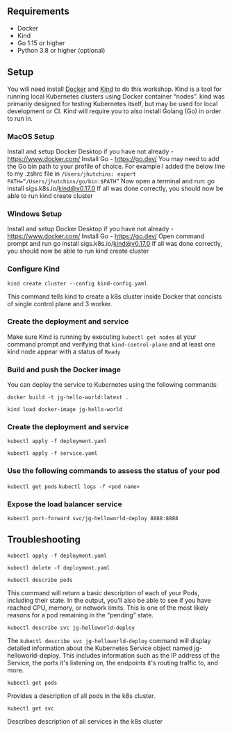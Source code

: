## Requirements

- Docker
- Kind
- Go 1.15 or higher
- Python 3.8 or higher (optional)


## Setup
You will need install [Docker](https://www.docker.com/>) and [Kind](https://kind.sigs.k8s.io) to do this workshop. Kind is a tool for running local Kubernetes clusters using Docker container “nodes”.
kind was primarily designed for testing Kubernetes itself, but may be used for local development or CI. Kind will require you to also install Golang (Go) in order to run in.

### MacOS Setup
Install and setup Docker Desktop if you have not already - <https://www.docker.com/>
Install Go - <https://go.dev/>
You may need to add the Go bin path to your profile of choice. For example I added the below line to my .zshrc file in `/Users/jhutchins:
export PATH=“/Users/jhutchins/go/bin:$PATH”`
Now open a terminal and run: go install sigs.k8s.io/kind@v0.17.0
If all was done correctly, you should now be able to run kind create cluster
### Windows Setup
Install and setup Docker Desktop if you have not already - <https://www.docker.com/>
Install Go - <https://go.dev/>
Open command prompt and run go install sigs.k8s.io/kind@v0.17.0
If all was done correctly, you should now be able to run kind create cluster

### Configure Kind
`kind create cluster --config kind-config.yaml`

This command tells kind to create a k8s cluster inside Docker that concists of single control plane and 3 worker.

### Create the deployment and service

Make sure Kind is running by executing `kubectl get nodes` at your command prompt and verifying that `kind-control-plane` and at least one kind node appear with a status of `Ready`


### Build and push the Docker image
You can deploy the service to Kubernetes using the following commands:

`docker build -t jg-hello-world:latest .`

`kind load docker-image jg-hello-world`


### Create the deployment and service

`kubectl apply -f deployment.yaml`

`kubectl apply -f service.yaml`

### Use the following commands to assess the status of your pod
`kubectl get pods`
`kubectl logs -f <pod name>`

### Expose the load balancer service

`kubectl port-forward svc/jg-helloworld-deploy 8888:8888`

## Troubleshooting

`kubectl apply -f deployment.yaml`

`kubectl delete -f deployment.yaml`

`kubectl describe pods` 

This command will return a basic description of each of your Pods, including their state. In the output, you’ll also be able to see if you have reached CPU, memory, or network limits. This is one of the most likely reasons for a pod remaining in the “pending” state.

`kubectl describe svc jg-helloworld-deploy`

The `kubectl describe svc jg-helloworld-deploy` command will display detailed information about the Kubernetes Service object named jg-helloworld-deploy. This includes information such as the IP address of the Service, the ports it's listening on, the endpoints it's routing traffic to, and more.

`kubectl get pods`

Provides a description of all pods in the k8s cluster.

`kubectl get svc`

Describes description of all services in the k8s cluster

